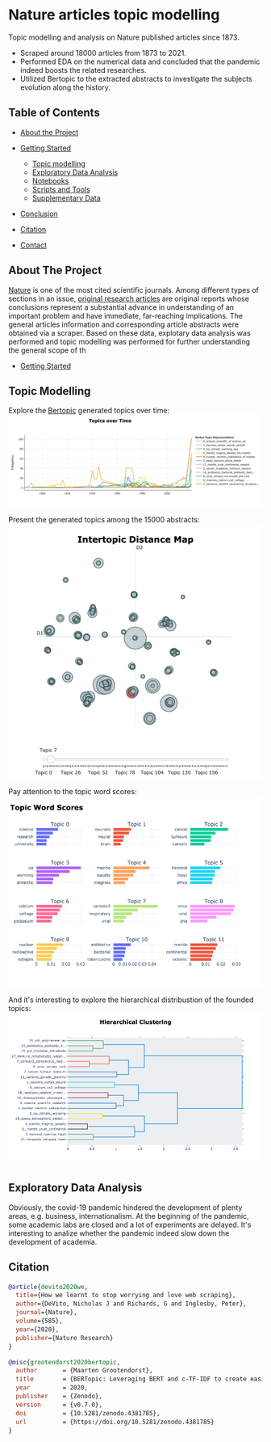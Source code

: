 # Nature articles topic modelling
Topic modelling and analysis on Nature published articles since 1873.

* Scraped around 18000 articles from 1873 to 2021.
* Performed EDA on the numerical data and concluded that the pandemic indeed boosts the related researches.
* Utilized Bertopic to the extracted abstracts to investigate the subjects evolution along the history.


<!-- TABLE OF CONTENTS -->
## Table of Contents

* [About the Project](#about-the-project)

* [Getting Started](#getting-started)
  * [Topic modelling](#topic-modelling)
  * [Exploratory Data Analysis](#eda)
  * [Notebooks](#notebooks)
  * [Scripts and Tools](#scripts-and-tools)
  * [Supplementary Data](#supplementary-data)
* [Conclusion](#conclusion)
* [Citation](#citation)
* [Contact](#contact)

<!-- ABOUT THE PROJECT -->
## About The Project

<!-- ![product-screenshot-tbc](data/example-inference.png) -->
[Nature](https://www.nature.com/) is one of the most cited scientific journals. Among different types of sections in an issue, [original research articles](https://www.nature.com/nature/articles?type=article) are original reports whose conclusions represent a substantial advance in understanding of an important problem and have immediate, far-reaching implications. The general articles information and corresponding article abstracts were obtained via a scraper. Based on these data, explotary data analysis was performed and topic modelling was performed for further understanding the general scope of th
* [Getting Started](#getting-started)


## Topic Modelling
Explore the [Bertopic](https://github.com/MaartenGr/BERTopic) generated topics over time:
![product-screenshot-tbc](images/Topics_over_time.png)

Present the generated topics among the 15000 abstracts:
![product-screenshot-tbc](images/Intertopic_distance_map.png)

Pay attention to the topic word scores:
![product-screenshot-tbc](images/Topic_word_scores.png)

And it's interesting to explore the hierarchical distribustion of the founded topics:
![product-screenshot-tbc](images/Hierarchical_clustering.png)

## Exploratory Data Analysis
Obviously, the covid-19 pandemic hindered the development of plenty areas, e.g. business, internationalism. At the beginning of the pandemic, some academic labs are closed and a lot of experiments are delayed. It's interesting to analize whether the pandemic indeed slow down the development of academia.

## Citation

```bibtex
@article{devito2020we,
  title={How we learnt to stop worrying and love web scraping},
  author={DeVito, Nicholas J and Richards, G and Inglesby, Peter},
  journal={Nature},
  volume={585},
  year={2020},
  publisher={Nature Research}
}
```

```bibtex
@misc{grootendorst2020bertopic,
  author       = {Maarten Grootendorst},
  title        = {BERTopic: Leveraging BERT and c-TF-IDF to create easily interpretable topics.},
  year         = 2020,
  publisher    = {Zenodo},
  version      = {v0.7.0},
  doi          = {10.5281/zenodo.4381785},
  url          = {https://doi.org/10.5281/zenodo.4381785}
}
```
